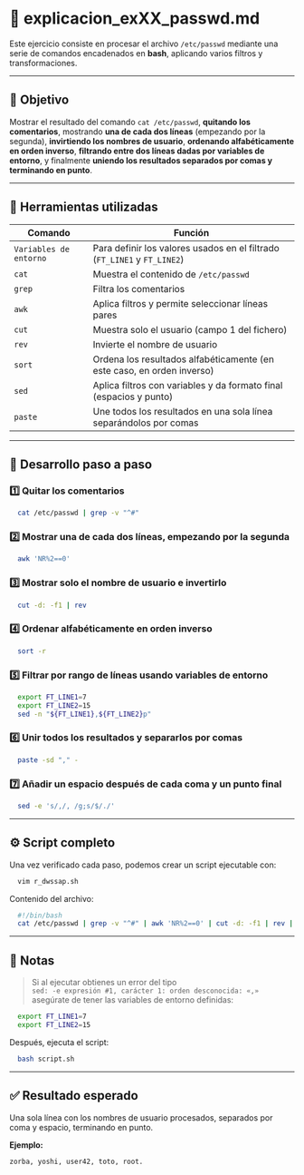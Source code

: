 # 🧩 explicacion_exXX_passwd.md

Este ejercicio consiste en procesar el archivo `/etc/passwd` mediante una serie de comandos encadenados en **bash**, aplicando varios filtros y transformaciones.

---

## 🧠 Objetivo

Mostrar el resultado del comando `cat /etc/passwd`, **quitando los comentarios**, mostrando **una de cada dos líneas** (empezando por la segunda), **invirtiendo los nombres de usuario**, **ordenando alfabéticamente en orden inverso**, **filtrando entre dos líneas dadas por variables de entorno**, y finalmente **uniendo los resultados separados por comas y terminando en punto**.

---

## 🧰 Herramientas utilizadas

| Comando | Función |
|----------|----------|
| `Variables de entorno` | Para definir los valores usados en el filtrado (`FT_LINE1` y `FT_LINE2`) |
| `cat` | Muestra el contenido de `/etc/passwd` |
| `grep` | Filtra los comentarios |
| `awk` | Aplica filtros y permite seleccionar líneas pares |
| `cut` | Muestra solo el usuario (campo 1 del fichero) |
| `rev` | Invierte el nombre de usuario |
| `sort` | Ordena los resultados alfabéticamente (en este caso, en orden inverso) |
| `sed` | Aplica filtros con variables y da formato final (espacios y punto) |
| `paste` | Une todos los resultados en una sola línea separándolos por comas |

---

## 🧩 Desarrollo paso a paso

### 1️⃣ Quitar los comentarios
```bash
  cat /etc/passwd | grep -v "^#"
```

### 2️⃣ Mostrar una de cada dos líneas, empezando por la segunda
```bash
  awk 'NR%2==0'
```

### 3️⃣ Mostrar solo el nombre de usuario e invertirlo
```bash
  cut -d: -f1 | rev
```

### 4️⃣ Ordenar alfabéticamente en orden inverso
```bash
  sort -r
```

### 5️⃣ Filtrar por rango de líneas usando variables de entorno
```bash
  export FT_LINE1=7
  export FT_LINE2=15
  sed -n "${FT_LINE1},${FT_LINE2}p"
```

### 6️⃣ Unir todos los resultados y separarlos por comas
```bash
  paste -sd "," -
```

### 7️⃣ Añadir un espacio después de cada coma y un punto final
```bash
  sed -e 's/,/, /g;s/$/./'
```

---

## ⚙️ Script completo

Una vez verificado cada paso, podemos crear un script ejecutable con:

```bash
  vim r_dwssap.sh
```

Contenido del archivo:

```bash
  #!/bin/bash
  cat /etc/passwd | grep -v "^#" | awk 'NR%2==0' | cut -d: -f1 | rev | sort -r | sed -n "${FT_LINE1},${FT_LINE2}p" | paste -sd "," - | sed -e 's/,/, /g;s/$/./'
```

---

## 🧪 Notas

> Si al ejecutar obtienes un error del tipo  
> `sed: -e expresión #1, carácter 1: orden desconocida: «,»`  
> asegúrate de tener las variables de entorno definidas:

```bash
  export FT_LINE1=7
  export FT_LINE2=15
```

Después, ejecuta el script:

```bash
  bash script.sh
```

---

## ✅ Resultado esperado

Una sola línea con los nombres de usuario procesados, separados por coma y espacio, terminando en punto.

**Ejemplo:**
```
zorba, yoshi, user42, toto, root.
```
